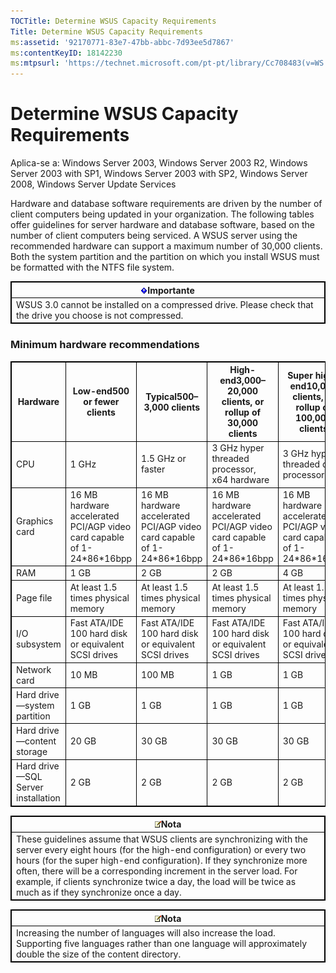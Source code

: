 ```yaml
---
TOCTitle: Determine WSUS Capacity Requirements
Title: Determine WSUS Capacity Requirements
ms:assetid: '92170771-83e7-47bb-abbc-7d93ee5d7867'
ms:contentKeyID: 18142230
ms:mtpsurl: 'https://technet.microsoft.com/pt-pt/library/Cc708483(v=WS.10)'
---
```


Determine WSUS Capacity Requirements
====================================

Aplica-se a: Windows Server 2003, Windows Server 2003 R2, Windows Server 2003 with SP1, Windows Server 2003 with SP2, Windows Server 2008, Windows Server Update Services

Hardware and database software requirements are driven by the number of client computers being updated in your organization. The following tables offer guidelines for server hardware and database software, based on the number of client computers being serviced. A WSUS server using the recommended hardware can support a maximum number of 30,000 clients. Both the system partition and the partition on which you install WSUS must be formatted with the NTFS file system.

 
<table style="border:1px solid black;">
<colgroup>
<col width="100%" />
</colgroup>
<thead>
<tr class="header">
<th style="border:1px solid black;" ><img src="images/Cc708483.Important(WS.10).gif" />Importante</th>
</tr>
</thead>
<tbody>
<tr class="odd">
<td style="border:1px solid black;">WSUS 3.0 cannot be installed on a compressed drive. Please check that the drive you choose is not compressed.
</td>
</tr>
</tbody>
</table>
 

### Minimum hardware recommendations

 
<table style="border:1px solid black;">
<colgroup>
<col width="20%" />
<col width="20%" />
<col width="20%" />
<col width="20%" />
<col width="20%" />
</colgroup>
<thead>
<tr class="header">
<th style="border:1px solid black;" >Hardware</th>
<th style="border:1px solid black;" >Low-end500 or fewer clients</th>
<th style="border:1px solid black;" >Typical500–3,000 clients</th>
<th style="border:1px solid black;" >High-end3,000–20,000 clients, or rollup of 30,000 clients</th>
<th style="border:1px solid black;" >Super high-end10,000 clients, or rollup of 100,000 clients</th>
</tr>
</thead>
<tbody>
<tr class="odd">
<td style="border:1px solid black;">CPU</td>
<td style="border:1px solid black;">1 GHz</td>
<td style="border:1px solid black;">1.5 GHz or faster</td>
<td style="border:1px solid black;">3 GHz hyper threaded processor, x64 hardware</td>
<td style="border:1px solid black;">3 GHz hyper threaded dual processor</td>
</tr>
<tr class="even">
<td style="border:1px solid black;">Graphics card</td>
<td style="border:1px solid black;">16 MB hardware accelerated PCI/AGP video card capable of 1-24*86*16bpp</td>
<td style="border:1px solid black;">16 MB hardware accelerated PCI/AGP video card capable of 1-24*86*16bpp</td>
<td style="border:1px solid black;">16 MB hardware accelerated PCI/AGP video card capable of 1-24*86*16bpp</td>
<td style="border:1px solid black;">16 MB hardware accelerated PCI/AGP video card capable of 1-24*86*16bpp</td>
</tr>
<tr class="odd">
<td style="border:1px solid black;">RAM</td>
<td style="border:1px solid black;">1 GB</td>
<td style="border:1px solid black;">2 GB</td>
<td style="border:1px solid black;">2 GB</td>
<td style="border:1px solid black;">4 GB</td>
</tr>
<tr class="even">
<td style="border:1px solid black;">Page file</td>
<td style="border:1px solid black;">At least 1.5 times physical memory</td>
<td style="border:1px solid black;">At least 1.5 times physical memory</td>
<td style="border:1px solid black;">At least 1.5 times physical memory</td>
<td style="border:1px solid black;">At least 1.5 times physical memory</td>
</tr>
<tr class="odd">
<td style="border:1px solid black;">I/O subsystem</td>
<td style="border:1px solid black;">Fast ATA/IDE 100 hard disk or equivalent SCSI drives</td>
<td style="border:1px solid black;">Fast ATA/IDE 100 hard disk or equivalent SCSI drives</td>
<td style="border:1px solid black;">Fast ATA/IDE 100 hard disk or equivalent SCSI drives</td>
<td style="border:1px solid black;">Fast ATA/IDE 100 hard disk or equivalent SCSI drives</td>
</tr>
<tr class="even">
<td style="border:1px solid black;">Network card</td>
<td style="border:1px solid black;">10 MB</td>
<td style="border:1px solid black;">100 MB</td>
<td style="border:1px solid black;">1 GB</td>
<td style="border:1px solid black;">1 GB</td>
</tr>
<tr class="odd">
<td style="border:1px solid black;">Hard drive—system partition</td>
<td style="border:1px solid black;">1 GB</td>
<td style="border:1px solid black;">1 GB</td>
<td style="border:1px solid black;">1 GB</td>
<td style="border:1px solid black;">1 GB</td>
</tr>
<tr class="even">
<td style="border:1px solid black;">Hard drive—content storage</td>
<td style="border:1px solid black;">20 GB</td>
<td style="border:1px solid black;">30 GB</td>
<td style="border:1px solid black;">30 GB</td>
<td style="border:1px solid black;">30 GB</td>
</tr>
<tr class="odd">
<td style="border:1px solid black;">Hard drive—SQL Server installation</td>
<td style="border:1px solid black;">2 GB</td>
<td style="border:1px solid black;">2 GB</td>
<td style="border:1px solid black;">2 GB</td>
<td style="border:1px solid black;">2 GB</td>
</tr>
</tbody>
</table>

 
<table style="border:1px solid black;">
<colgroup>
<col width="100%" />
</colgroup>
<thead>
<tr class="header">
<th style="border:1px solid black;" ><img src="images/Cc708483.note(WS.10).gif" />Nota</th>
</tr>
</thead>
<tbody>
<tr class="odd">
<td style="border:1px solid black;">These guidelines assume that WSUS clients are synchronizing with the server every eight hours (for the high-end configuration) or every two hours (for the super high-end configuration). If they synchronize more often, there will be a corresponding increment in the server load. For example, if clients synchronize twice a day, the load will be twice as much as if they synchronize once a day.
</td>
</tr>
</tbody>
</table>
 

 
<table style="border:1px solid black;">
<colgroup>
<col width="100%" />
</colgroup>
<thead>
<tr class="header">
<th style="border:1px solid black;" ><img src="images/Cc708483.note(WS.10).gif" />Nota</th>
</tr>
</thead>
<tbody>
<tr class="odd">
<td style="border:1px solid black;">Increasing the number of languages will also increase the load. Supporting five languages rather than one language will approximately double the size of the content directory.
</td>
</tr>
</tbody>
</table>
